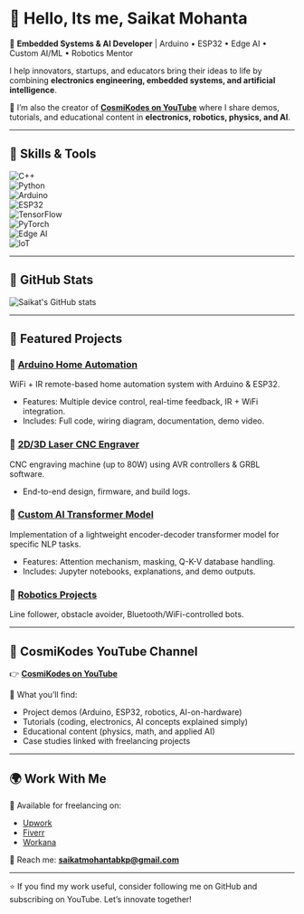 # 👋 Hello, Its me, Saikat Mohanta 

🚀 **Embedded Systems & AI Developer** | Arduino • ESP32 • Edge AI • Custom AI/ML • Robotics Mentor  

I help innovators, startups, and educators bring their ideas to life by combining **electronics engineering, embedded systems, and artificial intelligence**.  

🔗 I’m also the creator of **[CosmiKodes on YouTube](https://www.youtube.com/@cosmikodes)** where I share demos, tutorials, and educational content in **electronics, robotics, physics, and AI**.  

--------------------------------------------------------------------------------------------------------------------------------------------------------------------------------

## 🔧 Skills & Tools  

![C++](https://img.shields.io/badge/C++-00599C?style=for-the-badge&logo=cplusplus&logoColor=white)  
![Python](https://img.shields.io/badge/Python-3776AB?style=for-the-badge&logo=python&logoColor=white)  
![Arduino](https://img.shields.io/badge/Arduino-00979D?style=for-the-badge&logo=arduino&logoColor=white)  
![ESP32](https://img.shields.io/badge/ESP32-000000?style=for-the-badge&logo=espressif&logoColor=white)  
![TensorFlow](https://img.shields.io/badge/TensorFlow-FF6F00?style=for-the-badge&logo=tensorflow&logoColor=white)  
![PyTorch](https://img.shields.io/badge/PyTorch-EE4C2C?style=for-the-badge&logo=pytorch&logoColor=white)  
![Edge AI](https://img.shields.io/badge/Edge_AI-2E7D32?style=for-the-badge&logo=nvidia&logoColor=white)  
![IoT](https://img.shields.io/badge/IoT-1E88E5?style=for-the-badge&logo=raspberrypi&logoColor=white)  

--------------------------------------------------------------------------------------------------------------------------------------------------------------------------------

## 🔧 GitHub Stats

![Saikat's GitHub stats](https://github-readme-stats.vercel.app/api?username=SaikatMohanta&show_icons=true&theme=tokyonight)

--------------------------------------------------------------------------------------------------------------------------------------------------------------------------------

## 📂 Featured Projects  

### 🔹 [Arduino Home Automation](https://github.com/SaikatMohanta/Arduino-Home-Automation)  
WiFi + IR remote-based home automation system with Arduino & ESP32.  
- Features: Multiple device control, real-time feedback, IR + WiFi integration.  
- Includes: Full code, wiring diagram, documentation, demo video.  

### 🔹 [2D/3D Laser CNC Engraver](https://github.com/SaikatMohanta/Laser-CNC-Engraver)  
CNC engraving machine (up to 80W) using AVR controllers & GRBL software.  
- End-to-end design, firmware, and build logs.  

### 🔹 [Custom AI Transformer Model](https://github.com/SaikatMohanta/Custom-Transformer-LLM)  
Implementation of a lightweight encoder-decoder transformer model for specific NLP tasks.  
- Features: Attention mechanism, masking, Q-K-V database handling.  
- Includes: Jupyter notebooks, explanations, and demo outputs.  

### 🔹 [Robotics Projects](https://github.com/SaikatMohanta/Robotics-Collection)  
Line follower, obstacle avoider, Bluetooth/WiFi-controlled bots.  

--------------------------------------------------------------------------------------------------------------------------------------------------------------------------------

## 🎥 CosmiKodes YouTube Channel  

👉 [**CosmiKodes on YouTube**](https://www.youtube.com/@cosmikodes)  

🎯 What you’ll find:  
- Project demos (Arduino, ESP32, robotics, AI-on-hardware)  
- Tutorials (coding, electronics, AI concepts explained simply)  
- Educational content (physics, math, and applied AI)  
- Case studies linked with freelancing projects  

--------------------------------------------------------------------------------------------------------------------------------------------------------------------------------

## 🌍 Work With Me  

💼 Available for freelancing on:  
- [Upwork](https://www.upwork.com/)  
- [Fiverr](https://www.fiverr.com/)  
- [Workana](https://www.workana.com/)  

📩 Reach me: **saikatmohantabkp@gmail.com**  

--------------------------------------------------------------------------------------------------------------------------------------------------------------------------------

⭐ If you find my work useful, consider following me on GitHub and subscribing on YouTube. Let’s innovate together!  

